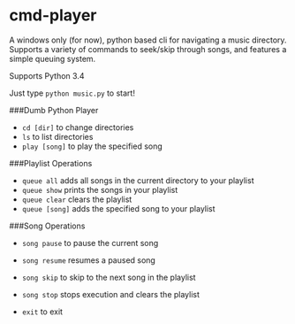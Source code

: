 cmd-player
==========

A windows only (for now), python based cli for navigating a music directory. Supports a variety of commands to seek/skip through songs, and features a simple queuing system.

Supports Python 3.4

Just type `python music.py` to start!

###Dumb Python Player
 - `cd [dir]` to change directories
 - `ls` to list directories
 - `play [song]` to play the specified song

###Playlist Operations
 - `queue all` adds all songs in the current directory to your playlist
 - `queue show` prints the songs in your playlist
 - `queue clear` clears the playlist
 - `queue [song]` adds the specified song to your playlist

###Song Operations
 - `song pause` to pause the current song
 - `song resume` resumes a paused song
 - `song skip` to skip to the next song in the playlist
 - `song stop` stops execution and clears the playlist

 - `exit` to exit